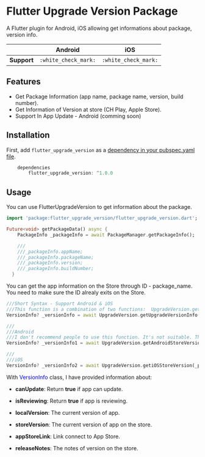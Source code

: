 # Flutter Upgrade Version Package

A Flutter plugin for Android, iOS allowing get informations about package, version info.

|                | Android | iOS      |
|----------------|:-:|:-:|
| **Support**   |`:white_check_mark:` |`:white_check_mark:`| 


## Features

* Get Package Information (app name, package name, version, build number).
* Get Information of Version at store (CH Play, Apple Store).
* Support In App Update - Android (comming soon)

## Installation

First, add `flutter_upgrade_version` as a [dependency in your pubspec.yaml file](https://flutter.dev/using-packages/).

```dart
    dependencies
        flutter_upgrade_version: ^1.0.0
```

## Usage

You can use FlutterUpgradeVersion to get information about the package.

```dart
import 'package:flutter_upgrade_version/flutter_upgrade_version.dart';

Future<void> getPackageData() async {
    PackageInfo _packageInfo = await PackageManager.getPackageInfo();

    ///
    ///_packageInfo.appName;
    ///_packageInfo.packageName;
    ///_packageInfo.version;
    ///_packageInfo.buildNumber;
  }
```

You can get the app information on the Store through ID - package_name. You need to make sure the ID alrealy exits on the Store.

```dart
///Short Syntax - Support Android & iOS
///This function is a combination of two functions:  UpgradeVersion.getAndroidStoreVersion &  UpgradeVersion.getiOSStoreVersion
VersionInfo? _versionInfo = await UpgradeVersion.getUpgradeVersionInfo();

///
///Android
///I don't recommend people to use this function. It's not suitable. This function will fail if CH Play changes the HTML on the store
VersionInfo? _versionInfo1 = await UpgradeVersion.getAndroidStoreVersion(_packageInfo);

///
///iOS
VersionInfo? _versionInfo2 = await UpgradeVersion.getiOSStoreVersion(_packageInfo);

```

With <span style='color:blue'>VersionInfo</span> class, I have provided information about:
 
* **canUpdate**: Return **true** if app can update.

* **isReviewing**: Return **true** if app is reviewing.

* **localVersion**: The current version of app.

* **storeVersion**: The current version of app on the store.

* **appStoreLink**: Link connect to App Store.

* **releaseNotes**: The notes of version on the store.

